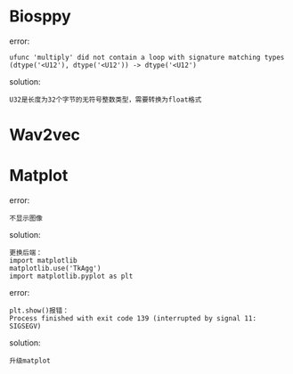 # Biosppy

error:
```
ufunc 'multiply' did not contain a loop with signature matching types (dtype('<U12'), dtype('<U12')) -> dtype('<U12')
```
solution:
```
U32是长度为32个字节的无符号整数类型，需要转换为float格式
```

# Wav2vec


# Matplot

error:
```
不显示图像
```
solution:
```
更换后端：
import matplotlib
matplotlib.use('TkAgg')
import matplotlib.pyplot as plt
```
error:
```
plt.show()报错：
Process finished with exit code 139 (interrupted by signal 11: SIGSEGV)
```
solution:
```
升级matplot
```
